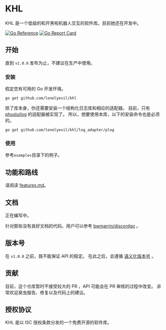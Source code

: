 # KHL

KHL 是一个低级的和开黑啦机器人交互的软件库。目前她还在开发中。

[![Go Reference](https://pkg.go.dev/badge/github.com/lonelyevil/khl.svg)](https://pkg.go.dev/github.com/lonelyevil/khl)
[![Go Report Card](https://goreportcard.com/badge/github.com/lonelyevil/khl)](https://goreportcard.com/report/github.com/lonelyevil/khl)


## 开始

直到 `v1.0.0` 发布为止，不建议在生产中使用。

### 安装

假定您有可用的 Go 开发环境。

```go get github.com/lonelyevil/khl```

除了库本身，你还需要安装一个结构化日志库和相应的适配器。
目前，只有 [phuslu/log](https://github.com/phuslu/log) 的适配器被实现了。
所以，想要使用本库，以下的安装命令也是必须的。

```go get github.com/lonelyevil/khl/log_adapter/plog```

### 使用

参考`examples`目录下的例子。

## 功能和路线

请阅读 [features.md](features.md)。

## 文档

正在编写中。

针对那些没有良好文档的代码，用户可以参考 [bwmarrin/discordgo](https://github.com/bwmarrin/discordgo) 。

## 版本号

在 `v1.0.0` 之前，我不能保证 API 的稳定。
在此之后，会遵循 [语义化版本号](https://semver.org/) 。


## 贡献

目前，这个仓库暂时不接受较大的 PR ，API 可能会在 PR 审核的过程中改变。
非常欢迎臭虫报告、修复以及代码上的建议。

## 授权协议

KHL 是以 ISC 授权条款分发的一个免费开源的软件库。
